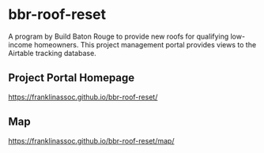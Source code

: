 # bbr-roof-reset

A program by Build Baton Rouge to provide new roofs for qualifying low-income homeowners. This project management portal provides views to the Airtable tracking database.

## Project Portal Homepage
https://franklinassoc.github.io/bbr-roof-reset/

## Map
https://franklinassoc.github.io/bbr-roof-reset/map/
